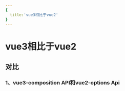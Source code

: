 ```yaml
---
{
  title:'vue3相比于vue2'
}
---
```

# vue3相比于vue2

## 对比

### 1、vue3-composition API和vue2-options Api
